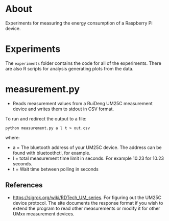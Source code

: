 # About
Experiments for measuring the energy consumption of a Raspberry Pi device.

# Experiments
The `experiments` folder contains the code for all of the experiments. There are also  R scripts for analysis generating plots from the data.

# measurement.py
- Reads measurement values from a RuiDeng UM25C measurement device and writes them to stdout in CSV format.

To run and redirect the output to a file:
```
python measurement.py a l t > out.csv
```
where:
- a = The bluetooth address of your UM25C device. The address can be found with bluetoothctl, for example.
- l = total measurement time limit in seconds. For example 10.23 for 10.23 seconds.
- t = Wait time between polling in seconds

## References
- https://sigrok.org/wiki/RDTech_UM_series. For figuring out the UM25C device protocol. The site documents the response format if you wish to extend the program to read other measurements or modify it for other UMxx measurement devices.